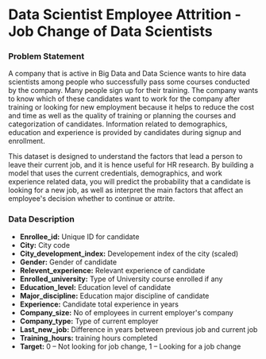 # **Data Scientist Employee Attrition - Job Change of Data Scientists**

### **Problem Statement**

A company that is active in Big Data and Data Science wants to hire data scientists among people who successfully pass some courses conducted by the company. Many people sign up for their training. The company wants to know which of these candidates want to work for the company after training or looking for new employment because it helps to reduce the cost and time as well as the quality of training or planning the courses and categorization of candidates. Information related to demographics, education and experience is provided by candidates during signup and enrollment.

This dataset is designed to understand the factors that lead a person to leave their current job, and it is hence useful for HR research. By building a model that uses the current credentials, demographics, and work experience related data, you will predict the probability that a candidate is looking for a new job, as well as interpret the main factors that affect an employee's decision whether to continue or attrite.

### **Data Description**

* **Enrollee_id:** Unique ID for candidate
* **City:** City code
* **City_development_index:** Developement index of the city (scaled)
* **Gender:** Gender of candidate
* **Relevent_experience:** Relevant experience of candidate
* **Enrolled_university:** Type of University course enrolled if any
* **Education_level:** Education level of candidate
* **Major_discipline:** Education major discipline of candidate
* **Experience:** Candidate total experience in years
* **Company_size:** No of employees in current employer's company
* **Company_type:** Type of current employer
* **Last_new_job:** Difference in years between previous job and current job
* **Training_hours:** training hours completed
* **Target:** 0 – Not looking for job change, 1 – Looking for a job change
